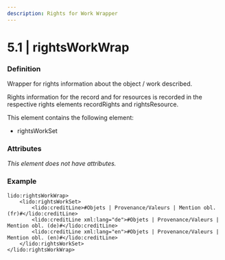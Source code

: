 ```yaml
---
description: Rights for Work Wrapper
---
```


# 5.1 \| rightsWorkWrap

### Definition

Wrapper for rights information about the object / work described.

Rights information for the record and for resources is recorded in the respective rights elements recordRights and rightsResource.

This element contains the following element:

* rightsWorkSet

### Attributes

_This element does not have attributes._

### Example

```markup
lido:rightsWorkWrap>
    <lido:rightsWorkSet>
        <lido:creditLine>#Objets | Provenance/Valeurs | Mention obl. (fr)#</lido:creditLine>
        <lido:creditLine xml:lang="de">#Objets | Provenance/Valeurs | Mention obl. (de)#</lido:creditLine>
        <lido:creditLine xml:lang="en">#Objets | Provenance/Valeurs | Mention obl. (en)#</lido:creditLine>
    </lido:rightsWorkSet>
</lido:rightsWorkWrap>
```



